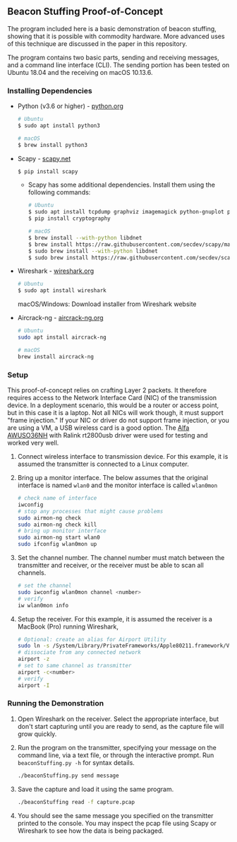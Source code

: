 ## Beacon Stuffing Proof-of-Concept

The program included here is a basic demonstration of beacon stuffing, showing that it is possible with commodity hardware.  More advanced uses of this technique are discussed in the paper in this repository.

The program contains two basic parts, sending and receiving messages, and a command line interface (CLI).  The sending portion has been tested on Ubuntu 18.04 and the receiving on macOS 10.13.6.

### Installing Dependencies
* Python (v3.6 or higher) - [python.org](https://www.python.org/downloads/)
    ```bash
    # Ubuntu
    $ sudo apt install python3
    ```
    ```bash
    # macOS
    $ brew install python3
    ```
* Scapy - [scapy.net](https://scapy.net)
    ```bash
    $ pip install scapy
    ```

    * Scapy has some additional dependencies. Install them using the following commands:
        ```bash
        # Ubuntu
        $ sudo apt install tcpdump graphviz imagemagick python-gnuplot python-cryptography python-pyx
        $ pip install cryptography
        ```
        ```bash
        # macOS
        $ brew install --with-python libdnet
        $ brew install https://raw.githubusercontent.com/secdev/scapy/master/.travis/pylibpcap.rb
        $ sudo brew install --with-python libdnet
        $ sudo brew install https://raw.githubusercontent.com/secdev/scapy/master/.travis/pylibpcap.rb
        ```
* Wireshark - [wireshark.org](https://www.wireshark.org)
    ```bash
    # Ubuntu
    $ sudo apt install wireshark
    ```
    macOS/Windows: Download installer from Wireshark website

* Aircrack-ng - [aircrack-ng.org](https://www.aircrack-ng.org)
    ```bash
    # Ubuntu
    sudo apt install aircrack-ng
    ```
    ```bash
    # macOS
    brew install aircrack-ng
    ```

### Setup
This proof-of-concept relies on crafting Layer 2 packets.  It therefore requires access to the Network Interface Card (NIC) of the transmission device.  In a deployment scenario, this would be a router or access point, but in this case it is a laptop.  Not all NICs will work though, it must support "frame injection."  If your NIC or driver do not support frame injection, or you are using a VM, a USB wireless card is a good option.  The [Alfa AWUSO36NH](http://a.co/3mrPaZr) with Ralink rt2800usb driver were used for testing and worked very well.

1. Connect wireless interface to transmission device.  For this example, it is assumed the transmitter is connected to a Linux computer.

2. Bring up a monitor interface.  The below assumes that the original interface is named `wlan0` and the monitor interface is called `wlan0mon`
    ```bash
    # check name of interface
    iwconfig
    # stop any processes that might cause problems
    sudo airmon-ng check
    sudo airmon-ng check kill
    # bring up monitor interface
    sudo airmon-ng start wlan0
    sudo ifconfig wlan0mon up
    ```

3. Set the channel number. The channel number must match between the transmitter and receiver, or the receiver must be able to scan all channels.
    ```bash
    # set the channel
    sudo iwconfig wlan0mon channel <number>
    # verify
    iw wlan0mon info
    ```

4. Setup the receiver.  For this example, it is assumed the receiver is a MacBook (Pro) running Wireshark,
    ```bash
    # Optional: create an alias for Airport Utility
    sudo ln -s /System/Library/PrivateFrameworks/Apple80211.framework/Versions/Current/Resources/airport /usr/local/bin/airport
    # dissociate from any connected network
    airport -z
    # set to same channel as transmitter
    airport -c<number>
    # verify
    airport -I
    ```

### Running the Demonstration
1. Open Wireshark on the receiver.  Select the appropriate interface, but don't start capturing until you are ready to send, as the capture file will grow quickly.

2. Run the program on the transmitter, specifying your message on the command line, via a text file, or through the interactive prompt.  Run `beaconStuffing.py -h` for syntax details.
    ```bash
    ./beaconStuffing.py send message
    ```

3. Save the capture and load it using the same program.
    ```bash
    ./beaconStuffing read -f capture.pcap
    ```

4. You should see the same message you specified on the transmitter printed to the console.  You may inspect the pcap file using Scapy or Wireshark to see how the data is being packaged.
